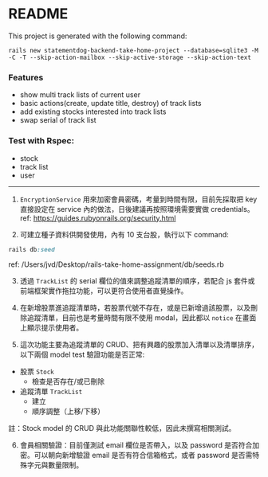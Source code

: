 # README

This project is generated with the following command:
```
rails new statementdog-backend-take-home-project --database=sqlite3 -M -C -T --skip-action-mailbox --skip-active-storage --skip-action-text
```

### Features
  - show multi track lists of current user
  - basic actions(create, update title, destroy) of track lists
  - add existing stocks interested into track lists
  - swap serial of track list

### Test with Rspec:
  - stock
  - track list
  - user

---

1. `EncryptionService` 用來加密會員密碼，考量到時間有限，目前先採取把 key 直接設定在 service 內的做法，日後建議再按照環境需要實做 credentials。
ref: https://guides.rubyonrails.org/security.html

2. 可建立種子資料供開發使用，內有 10 支台股，執行以下 command:
```ruby
rails db:seed
```
ref: /Users/jvd/Desktop/rails-take-home-assignment/db/seeds.rb

3. 透過 `TrackList` 的 serial 欄位的值來調整追蹤清單的順序，若配合 js 套件或前端框架實作拖拉功能，可以更符合使用者直覺操作。

4. 在新增股票進追蹤清單時，若股票代號不存在，或是已新增過該股票，以及刪除追蹤清單，目前也是考量時間有限不使用 modal，因此都以 `notice` 在畫面上顯示提示使用者。

5. 這次功能主要為追蹤清單的 CRUD、把有興趣的股票加入清單以及清單排序，以下兩個 model test 驗證功能是否正常:
  - 股票 `Stock`
    - 檢查是否存在/或已刪除
  - 追蹤清單 `TrackList`
    - 建立
    - 順序調整（上移/下移）

  註：Stock model 的 CRUD 與此功能關聯性較低，因此未撰寫相關測試。

6. 會員相關驗證：目前僅測試 email 欄位是否帶入，以及 password 是否符合加密。可以朝向新增驗證 email 是否有符合信箱格式，或者 password 是否需特殊字元與數量限制。